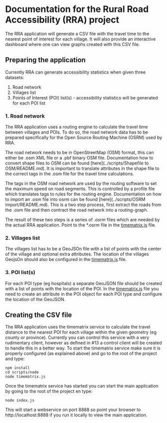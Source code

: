 # Documentation for the Rural Road Accessibility (RRA) project

The RRA application will generate a CSV file with the travel time to the nearest point of interest for each village. It will also provide an interactive dashboard where one can view graphs created with this CSV file.

## Preparing the application

Currently RRA can generate accessibility statistics when given three datasets:

1. Road network
2. Villages list
3. Points of Interest (POI) list(s) - accessibility statistics will be generated for each POI list

### 1. Road network
The RRA application uses a routing engine to calculate the travel time between villages and POIs. To do so, the road network data has to be prepared specifically for the Open Source Routing Machine (OSRM) used by RRA.

The road network needs to be in OpenStreetMap (OSM) format, this can either be .osm XML file or a .pbf binary OSM file. Documentation how to convert shape files to OSM can be found [here](../scripts/Shapefile to OSM/README.md). It is important to translate attributes in the shape file to the correct tags in the .osm file for the travel time calculations.

The tags in the OSM road network are used by the routing software to set the maximum speed on road segments. This is controlled by a profile file which translates tags to rules for the routing engine. Documentation on how to import an .osm file into osrm can be found [here](../scripts/OSRM import/README.md). This is a two step process, first extract the roads from the .osm file and then contract the road network into a routing-graph. 

The result of these two steps is a series of *.osrm* files which are needed by the actual RRA application. Point to the *.osrm file in the [timematrix.js](../scripts/node/timematrix.js) file.

### 2. Villages list 
The villages list has to be a GeoJSOn file with a list of points with the center of the village and optional extra attributes. The location of the villages GeojsOn should also be configured in the  [timematrix.js](../scripts/node/timematrix.js) file.

### 3. POI list(s)
For each POI type (eg hospitals) a separate GeoJSON file should be created with a list of points with the location of the POI. In the [timematrix.js](../scripts/node/timematrix.js) file you need to create an attribute in the POI object for each POI type and configure the location of the GeoJSON.

## Creating the CSV file
The RRA application uses the timematrix service to calculate the travel distance to the nearest POI for each village within the given geometry (eg county or province). Currently you can control this service with a very rudimentary client, however as defined in #13 a control client will be created to handle this in a better way. To start the timematrix service make sure it is properly configured (as explained above) and go to the root of the project and type:
```
npm install
cd scripts/node
node timematrix.js
```
Once the timematrix service has started you can start the main application by going to the root of the project en type:
```
node index.js
```
This will start a webservice on port 8888 so point your browser to http://localhost:8888 if you run it locally to view the main application.
